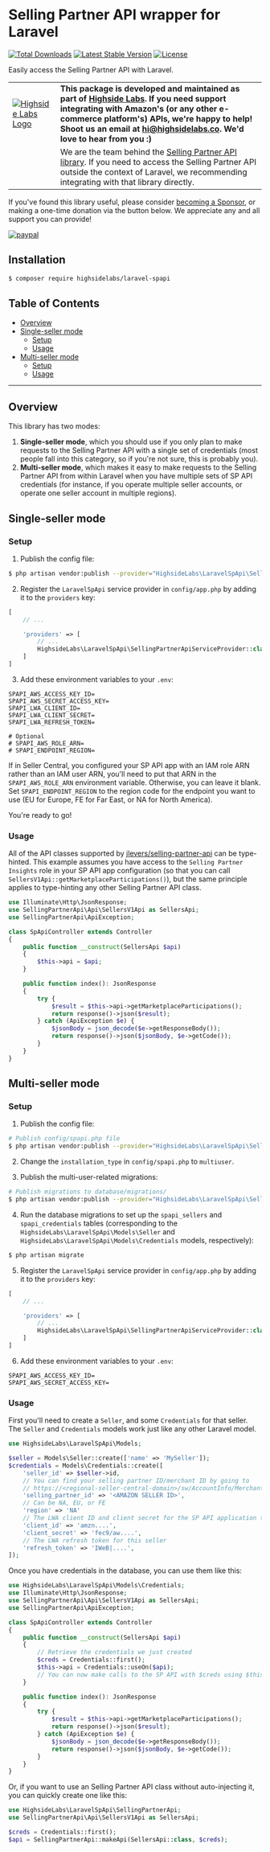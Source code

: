 Selling Partner API wrapper for Laravel
===

[![Total Downloads](https://img.shields.io/packagist/dt/highsidelabs/laravel-spapi.svg?style=flat-square)](https://packagist.org/packages/highsidelabs/laravel-spapi)
[![Latest Stable Version](https://img.shields.io/packagist/v/highsidelabs/laravel-spapi.svg?style=flat-square)](https://packagist.org/packages/highsidelabs/laravel-spapi)
[![License](https://img.shields.io/github/license/highsidelabs/laravel-spapi.svg?style=flat-square)](https://packagist.org/packages/highsidelabs/laravel-spapi)

Easily access the Selling Partner API with Laravel.

| | |
| ------ | ------ |
| [![Highside Labs Logo](https://highsidelabs.co/static/favicons/favicon.png)](https://highsidelabs.co) | **This package is developed and maintained as part of [Highside Labs](https://highsidelabs.co). If you need support integrating with Amazon's (or any other e-commerce platform's) APIs, we're happy to help! Shoot us an email at [hi@highsidelabs.co](mailto:hi@highsidelabs.co). We'd love to hear from you :)** |
| | We are the team behind the [Selling Partner API library](https://github.com/jlevers/selling-partner-api). If you need to access the Selling Partner API outside the context of Laravel, we recommending integrating with that library directly.

If you've found this library useful, please consider [becoming a Sponsor](https://github.com/sponsors/jlevers), or making a one-time donation via the button below. We appreciate any and all support you can provide!

[![paypal](https://www.paypalobjects.com/en_US/i/btn/btn_donateCC_LG.gif)](https://www.paypal.com/donate?business=EL4PRLAEMGXNQ&currency_code=USD)

## Installation

```bash
$ composer require highsidelabs/laravel-spapi
```

## Table of Contents 

* [Overview](#overview)
* [Single-seller mode](#single-seller-mode)
    * [Setup](#setup)
    * [Usage](#usage)
* [Multi-seller mode](#multi-seller-mode)
    * [Setup](#setup-1)
    * [Usage](#usage-1)

------

## Overview

This library has two modes:
1. **Single-seller mode**, which you should use if you only plan to make requests to the Selling Partner API with a single set of credentials (most people fall into this category, so if you're not sure, this is probably you).
2. **Multi-seller mode**, which makes it easy to make requests to the Selling Partner API from within Laravel when you have multiple sets of SP API credentials (for instance, if you operate multiple seller accounts, or operate one seller account in multiple regions).

## Single-seller mode

### Setup

1. Publish the config file:

```bash
$ php artisan vendor:publish --provider="HighsideLabs\LaravelSpApi\SellingPartnerApiServiceProvider" --tag="config"
```

2. Register the `LaravelSpApi` service provider in `config/app.php` by adding it to the `providers` key:

```php
[
    // ...

    'providers' => [
        // ...
        HighsideLabs\LaravelSpApi\SellingPartnerApiServiceProvider::class
    ]
]
```

3. Add these environment variables to your `.env`:

```env
SPAPI_AWS_ACCESS_KEY_ID=
SPAPI_AWS_SECRET_ACCESS_KEY=
SPAPI_LWA_CLIENT_ID=
SPAPI_LWA_CLIENT_SECRET=
SPAPI_LWA_REFRESH_TOKEN=

# Optional
# SPAPI_AWS_ROLE_ARN=
# SPAPI_ENDPOINT_REGION=
```

If in Seller Central, you configured your SP API app with an IAM role ARN rather than an IAM user ARN, you'll need to put that ARN in the `SPAPI_AWS_ROLE_ARN` environment variable. Otherwise, you can leave it blank. Set `SPAPI_ENDPOINT_REGION` to the region code for the endpoint you want to use (EU for Europe, FE for Far East, or NA for North America).

You're ready to go!

### Usage

All of the API classes supported by [jlevers/selling-partner-api](https://github.com/jlevers/selling-partner-api#supported-api-segments) can be type-hinted. This example assumes you have access to the `Selling Partner Insights` role in your SP API app configuration (so that you can call `SellersV1Api::getMarketplaceParticipations()`), but the same principle applies to type-hinting any other Selling Partner API class.

```php
use Illuminate\Http\JsonResponse;
use SellingPartnerApi\Api\SellersV1Api as SellersApi;
use SellingPartnerApi\ApiException;

class SpApiController extends Controller
{
    public function __construct(SellersApi $api)
    {
        $this->api = $api;
    }

    public function index(): JsonResponse
    {
        try {
            $result = $this->api->getMarketplaceParticipations();
            return response()->json($result);
        } catch (ApiException $e) {
            $jsonBody = json_decode($e->getResponseBody());
            return response()->json($jsonBody, $e->getCode());
        }
    }
}
```


## Multi-seller mode

### Setup

1. Publish the config file:

```bash
# Publish config/spapi.php file
$ php artisan vendor:publish --provider="HighsideLabs\LaravelSpApi\SellingPartnerApiServiceProvider" --tag="config"
```

2. Change the `installation_type` in `config/spapi.php` to `multiuser`.

3. Publish the multi-user-related migrations:

```bash
# Publish migrations to database/migrations/
$ php artisan vendor:publish --provider="HighsideLabs\LaravelSpApi\SellingPartnerApiServiceProvider" --tag="multiuser"
```


4. Run the database migrations to set up the `spapi_sellers` and `spapi_credentials` tables (corresponding to the `HighsideLabs\LaravelSpApi\Models\Seller` and `HighsideLabs\LaravelSpApi\Models\Credentials` models, respectively):

```bash
$ php artisan migrate
```

5. Register the `LaravelSpApi` service provider in `config/app.php` by adding it to the `providers` key:

```php
[
    // ...

    'providers' => [
        // ...
        HighsideLabs\LaravelSpApi\SellingPartnerApiServiceProvider::class
    ]
]
```

6. Add these environment variables to your `.env`:

```env
SPAPI_AWS_ACCESS_KEY_ID=
SPAPI_AWS_SECRET_ACCESS_KEY=
```

### Usage

First you'll need to create a `Seller`, and some `Credentials` for that seller. The `Seller` and `Credentials` models work just like any other Laravel model.

```php
use HighsideLabs\LaravelSpApi\Models;

$seller = Models\Seller::create(['name' => 'MySeller']);
$credentials = Models\Credentials::create([
    'seller_id' => $seller->id,
    // You can find your selling partner ID/merchant ID by going to
    // https://<regional-seller-central-domain>/sw/AccountInfo/MerchantToken/step/MerchantToken
    'selling_partner_id' => '<AMAZON SELLER ID>',
    // Can be NA, EU, or FE
    'region' => 'NA'
    // The LWA client ID and client secret for the SP API application these credentials were created with
    'client_id' => 'amzn....',
    'client_secret' => 'fec9/aw....',
    // The LWA refresh token for this seller
    'refresh_token' => 'IWeB|....',
]);
```

Once you have credentials in the database, you can use them like this:

```php
use HighsideLabs\LaravelSpApi\Models\Credentials;
use Illuminate\Http\JsonResponse;
use SellingPartnerApi\Api\SellersV1Api as SellersApi;
use SellingPartnerApi\ApiException;

class SpApiController extends Controller
{
    public function __construct(SellersApi $api)
    {
        // Retrieve the credentials we just created
        $creds = Credentials::first();
        $this->api = Credentials::useOn($api);
        // You can now make calls to the SP API with $creds using $this->api!
    }

    public function index(): JsonResponse
    {
        try {
            $result = $this->api->getMarketplaceParticipations();
            return response()->json($result);
        } catch (ApiException $e) {
            $jsonBody = json_decode($e->getResponseBody());
            return response()->json($jsonBody, $e->getCode());
        }
    }
}
```

Or, if you want to use an Selling Partner API class without auto-injecting it, you can quickly create one like this:

```php
use HighsideLabs\LaravelSpApi\SellingPartnerApi;
use SellingPartnerApi\Api\SellersV1Api as SellersApi;

$creds = Credentials::first();
$api = SellingPartnerApi::makeApi(SellersApi::class, $creds);
```
